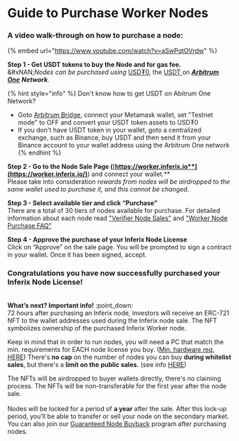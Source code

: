 # Guide to Purchase Worker Nodes

### A video walk-through on how to purchase a node:

{% embed url="https://www.youtube.com/watch?v=aSwPqtOVrdw" %}

**Step 1 - Get USDT tokens to buy the Node and for gas fee.**\
&#xNAN;_&#x4E;odes can be purchased using_ [USD₮0](https://arbiscan.io/token/0xfd086bc7cd5c481dcc9c85ebe478a1c0b69fcbb9), the [USDT ](https://arbiscan.io/token/0xfd086bc7cd5c481dcc9c85ebe478a1c0b69fcbb9)on [_**Arbitrum One**_](https://docs.arbitrum.io/build-decentralized-apps/public-chains#arbitrum-one) _**Network**._

{% hint style="info" %}
Don't know how to get USDT on Abitrum One Network?&#x20;

* Goto [Arbitrum Bridge](https://bridge.arbitrum.io/), connect your Metamask wallet, set "Testnet mode" to OFF and convert your USDT token assets to USD₮0
* If you don't have USDT token in your wallet, goto a centralized exchange, such as Binance, buy USDT and then send it from your Binance account to your wallet address using the Arbitrum One network
{% endhint %}

**Step 2 - Go to the Node Sale Page (**[**https://worker.inferix.io**](https://worker.inferix.io/)**) and connect your wallet.**  \
Please take into consideration &#x72;_&#x65;wards from nodes will be airdropped to the same wallet used to purchase it, and this cannot be changed._



**Step 3 - Select available tier and click “Purchase”**\
There are a total of 30 tiers of nodes available for purchase.  For detailed information about each node read ["Verifier Node Sales"](./) and ["Worker Node Purchase FAQ"](worker-node-purchase-faq.md)



**Step 4 - Approve the purchase of your Inferix Node License**\
Click on “Approve” on the sale page. You will be prompted to sign a contract in your wallet. Once it has been signed, accept.

### **Congratulations you have now successfully purchased your Inferix Node License!**

\
**What’s next? Important info!**  :point\_down:\
72 hours after purchasing an Inferix node, investors will receive an ERC-721 NFT to the wallet addresses used during the Inferix node sale. The NFT symbolizes ownership of the purchased Inferix Worker node.&#x20;

Keep in mind that in order to run nodes, you will need a PC that match the min. requirements for EACH node license you buy.  ([Min. hardware req. ](../../inferix-whitepaper/appendix-c-hardware-requirements-for-nodes.md)[HERE](../../inferix-whitepaper/appendix.md)) There's **no cap** on the number of nodes you can buy **during whitelist sales**, but there's a **limit on the public sales.** (see info [HERE](./))&#x20;

The NFTs will be airdropped to buyer wallets directly, there's no claiming process. The NFTs will be non-transferable for the first year after the node sale. \
\
Nodes will be locked for a period of **a year** after the sale. After this lock-up period, you’ll be able to transfer or sell your node on the secondary market. You can also join our [Guaranteed Node Buyback](guaranteed-node-buyback.md) program after purchasing nodes.
